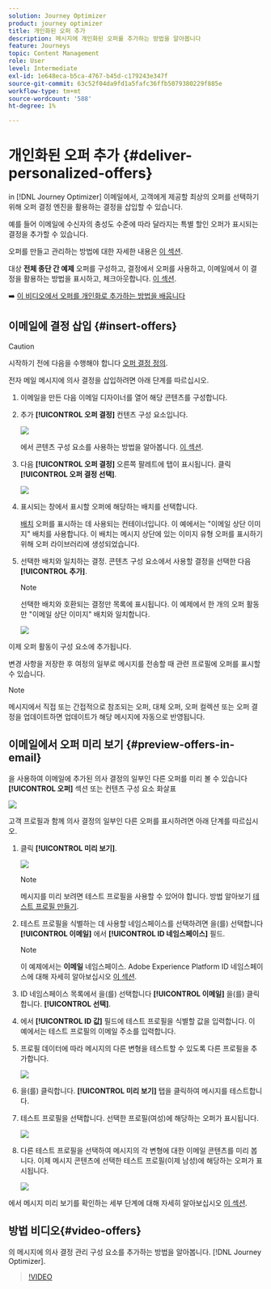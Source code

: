 ```yaml
---
solution: Journey Optimizer
product: journey optimizer
title: 개인화된 오퍼 추가
description: 메시지에 개인화된 오퍼를 추가하는 방법을 알아봅니다
feature: Journeys
topic: Content Management
role: User
level: Intermediate
exl-id: 1e648eca-b5ca-4767-b45d-c179243e347f
source-git-commit: 63c52f04da9fd1a5fafc36ffb5079380229f885e
workflow-type: tm+mt
source-wordcount: '588'
ht-degree: 1%

---
```


# 개인화된 오퍼 추가 {#deliver-personalized-offers}

in [!DNL Journey Optimizer] 이메일에서, 고객에게 제공할 최상의 오퍼를 선택하기 위해 오퍼 결정 엔진을 활용하는 결정을 삽입할 수 있습니다.

예를 들어 이메일에 수신자의 충성도 수준에 따라 달라지는 특별 할인 오퍼가 표시되는 결정을 추가할 수 있습니다.

오퍼를 만들고 관리하는 방법에 대한 자세한 내용은 [이 섹션](../offers/get-started/starting-offer-decisioning.md).

대상 **전체 종단 간 예제** 오퍼를 구성하고, 결정에서 오퍼를 사용하고, 이메일에서 이 결정을 활용하는 방법을 표시하고, 체크아웃합니다. [이 섹션](../offers/offers-e2e.md#insert-decision-in-email).

➡️ [이 비디오에서 오퍼를 개인화로 추가하는 방법을 배웁니다](#video-offers)

## 이메일에 결정 삽입 {#insert-offers}

>[!CAUTION]
>
>시작하기 전에 다음을 수행해야 합니다 [오퍼 결정 정의](../offers/offer-activities/create-offer-activities.md).

전자 메일 메시지에 의사 결정을 삽입하려면 아래 단계를 따르십시오.

1. 이메일을 만든 다음 이메일 디자이너를 열어 해당 콘텐츠를 구성합니다.

1. 추가 **[!UICONTROL 오퍼 결정]** 컨텐츠 구성 요소입니다.

   ![](assets/deliver-offer-component.png)

   에서 콘텐츠 구성 요소를 사용하는 방법을 알아봅니다. [이 섹션](content-components.md).

1. 다음 **[!UICONTROL 오퍼 결정]** 오른쪽 팔레트에 탭이 표시됩니다. 클릭 **[!UICONTROL 오퍼 결정 선택]**.

   ![](assets/deliver-offer-tab.png)

1. 표시되는 창에서 표시할 오퍼에 해당하는 배치를 선택합니다.

   [배치](../offers/offer-library/creating-placements.md) 오퍼를 표시하는 데 사용되는 컨테이너입니다. 이 예에서는 &quot;이메일 상단 이미지&quot; 배치를 사용합니다. 이 배치는 메시지 상단에 있는 이미지 유형 오퍼를 표시하기 위해 오퍼 라이브러리에 생성되었습니다.

1. 선택한 배치와 일치하는 결정. 콘텐츠 구성 요소에서 사용할 결정을 선택한 다음 **[!UICONTROL 추가]**.

   >[!NOTE]
   >
   >선택한 배치와 호환되는 결정만 목록에 표시됩니다. 이 예제에서 한 개의 오퍼 활동만 &quot;이메일 상단 이미지&quot; 배치와 일치합니다.

   ![](assets/deliver-offer-placement.png)

이제 오퍼 활동이 구성 요소에 추가됩니다.

변경 사항을 저장한 후 여정의 일부로 메시지를 전송할 때 관련 프로필에 오퍼를 표시할 수 있습니다.

>[!NOTE]
>
>메시지에서 직접 또는 간접적으로 참조되는 오퍼, 대체 오퍼, 오퍼 컬렉션 또는 오퍼 결정을 업데이트하면 업데이트가 해당 메시지에 자동으로 반영됩니다.

## 이메일에서 오퍼 미리 보기 {#preview-offers-in-email}

을 사용하여 이메일에 추가된 의사 결정의 일부인 다른 오퍼를 미리 볼 수 있습니다 **[!UICONTROL 오퍼]** 섹션 또는 컨텐츠 구성 요소 화살표

![](assets/deliver-offer-preview.png)

고객 프로필과 함께 의사 결정의 일부인 다른 오퍼를 표시하려면 아래 단계를 따르십시오.

1. 클릭 **[!UICONTROL 미리 보기]**.

   ![](assets/deliver-offer-preview-button.png)

   >[!NOTE]
   >
   >메시지를 미리 보려면 테스트 프로필을 사용할 수 있어야 합니다. 방법 알아보기 [테스트 프로필 만들기](../segment/creating-test-profiles.md).

1. 테스트 프로필을 식별하는 데 사용할 네임스페이스를 선택하려면 을(를) 선택합니다 **[!UICONTROL 이메일]** 에서 **[!UICONTROL ID 네임스페이스]** 필드.

   >[!NOTE]
   >
   >이 예제에서는 **이메일** 네임스페이스. Adobe Experience Platform ID 네임스페이스에 대해 자세히 알아보십시오 [이 섹션](../segment/get-started-identity.md).

1. ID 네임스페이스 목록에서 을(를) 선택합니다 **[!UICONTROL 이메일]** 을(를) 클릭합니다. **[!UICONTROL 선택]**.

1. 에서 **[!UICONTROL ID 값]** 필드에 테스트 프로필을 식별할 값을 입력합니다. 이 예에서는 테스트 프로필의 이메일 주소를 입력합니다.

   <!--For example enter smith@adobe.com and click the **[!UICONTROL Add profile]** button.-->

1. 프로필 데이터에 따라 메시지의 다른 변형을 테스트할 수 있도록 다른 프로필을 추가합니다.

   ![](assets/deliver-offer-test-profiles.png)

1. 을(를) 클릭합니다. **[!UICONTROL 미리 보기]** 탭을 클릭하여 메시지를 테스트합니다.

1. 테스트 프로필을 선택합니다. 선택한 프로필(여성)에 해당하는 오퍼가 표시됩니다.

   ![](assets/deliver-offer-test-profile-female-preview.png)

1. 다른 테스트 프로필을 선택하여 메시지의 각 변형에 대한 이메일 콘텐츠를 미리 봅니다. 이제 메시지 콘텐츠에 선택한 테스트 프로필(이제 남성)에 해당하는 오퍼가 표시됩니다.

   ![](assets/deliver-offer-test-profile-male-preview.png)

에서 메시지 미리 보기를 확인하는 세부 단계에 대해 자세히 알아보십시오 [이 섹션](#preview-your-messages).

## 방법 비디오{#video-offers}

의 메시지에 의사 결정 관리 구성 요소를 추가하는 방법을 알아봅니다. [!DNL Journey Optimizer].

>[!VIDEO](https://video.tv.adobe.com/v/334088?quality=12)

